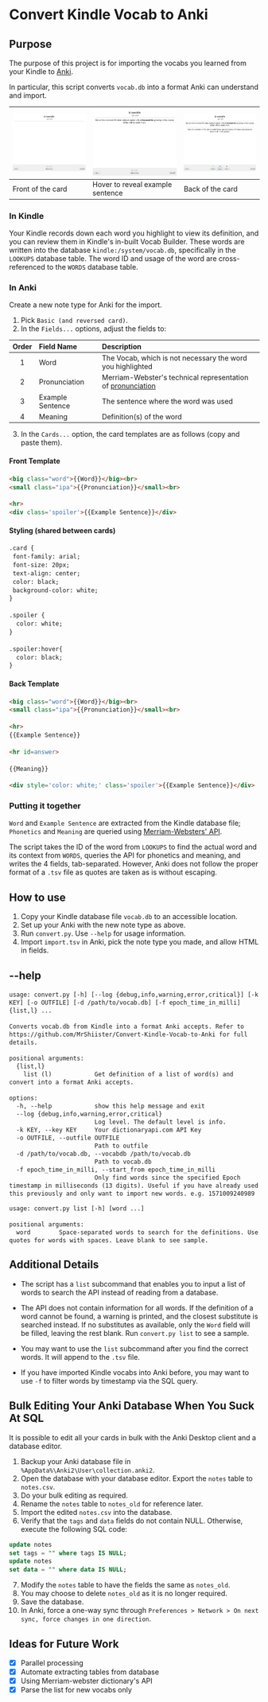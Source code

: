 # Convert Kindle Vocab to Anki
## Purpose
The purpose of this project is for importing the vocabs you learned from your Kindle to [Anki](https://apps.ankiweb.net).

In particular, this script converts `vocab.db` into a format Anki can understand and import.

| ![Front of the card](anki_front.png) | ![Hover to reveal example sentence](anki_front_hover.png) | ![Back of the card](anki_back.png) |
| ------------------------------------ | --------------------------------------------------------- | ---------------------------------- |
| Front of the card                    | Hover to reveal example sentence                          | Back of the card                   |

### In Kindle
Your Kindle records down each word you highlight to view its definition, and you can review them in Kindle's in-built Vocab Builder. These words are written into the database `kindle:/system/vocab.db`, specifically in the `LOOKUPS` database table. The word ID and usage of the word are cross-referenced to the `WORDS` database table.

### In Anki
Create a new note type for Anki for the import.
1. Pick `Basic (and reversed card)`.
2. In the `Fields...` options, adjust the fields to:

|Order|Field Name|Description|
|:---:|:---------|:------|
|1    |Word      |The Vocab, which is not necessary the word you highlighted|
|2    |Pronunciation |Merriam-Webster's technical representation of [pronunciation](https://www.merriam-webster.com/assets/mw/static/pdf/help/guide-to-pronunciation.pdf)|
|3    |Example Sentence|The sentence where the word was used|
|4    |Meaning   |Definition(s) of the word|

3. In the `Cards...` option, the card templates are as follows (copy and paste them).

#### Front Template
```HTML
<big class="word">{{Word}}</big><br>
<small class="ipa">{{Pronunciation}}</small><br>

<hr>
<div class='spoiler'>{{Example Sentence}}</div>
```

#### Styling (shared between cards)
```HTML
.card {
 font-family: arial;
 font-size: 20px;
 text-align: center;
 color: black;
 background-color: white;
}

.spoiler { 
  color: white;
}

.spoiler:hover{
  color: black;
}
```

#### Back Template
```HTML
<big class="word">{{Word}}</big><br>
<small class="ipa">{{Pronunciation}}</small><br>

<hr>
{{Example Sentence}}

<hr id=answer>

{{Meaning}}

<div style='color: white;' class='spoiler'>{{Example Sentence}}</div>
```


### Putting it together
`Word` and `Example Sentence` are extracted from the Kindle database file;
`Phonetics` and `Meaning` are queried using [Merriam-Websters' API](https://dictionaryapi.com/products/json).

The script takes the ID of the word from `LOOKUPS` to find the actual word and its context from `WORDS`, queries the API for phonetics and meaning, and writes the 4 fields, tab-separated. However, Anki does not follow the proper format of a `.tsv` file as quotes are taken as is without escaping.

## How to use
1. Copy your Kindle database file `vocab.db` to an accessible location.
2. Set up your Anki with the new note type as above.
3. Run `convert.py`. Use `--help` for usage information.
4. Import `import.tsv` in Anki, pick the note type you made, and allow HTML in fields.
## --help
```
usage: convert.py [-h] [--log {debug,info,warning,error,critical}] [-k KEY] [-o OUTFILE] [-d /path/to/vocab.db] [-f epoch_time_in_milli] {list,l} ...

Converts vocab.db from Kindle into a format Anki accepts. Refer to https://github.com/MrShiister/Convert-Kindle-Vocab-to-Anki for full details.

positional arguments:
  {list,l}
    list (l)            Get definition of a list of word(s) and convert into a format Anki accepts.

options:
  -h, --help            show this help message and exit
  --log {debug,info,warning,error,critical}
                        Log level. The default level is info.
  -k KEY, --key KEY     Your dictionaryapi.com API Key
  -o OUTFILE, --outfile OUTFILE
                        Path to outfile
  -d /path/to/vocab.db, --vocabdb /path/to/vocab.db
                        Path to vocab.db
  -f epoch_time_in_milli, --start_from epoch_time_in_milli
                        Only find words since the specified Epoch timestamp in milliseconds (13 digits). Useful if you have already used this previously and only want to import new words. e.g. 1571009240989
```
```
usage: convert.py list [-h] [word ...]

positional arguments:
  word        Space-separated words to search for the definitions. Use quotes for words with spaces. Leave blank to see sample.
```

## Additional Details
- The script has a `list` subcommand that enables you to input a list of words to search the API instead of reading from a database.

- The API does not contain information for all words. If the definition of a word cannot be found, a warning is printed, and the closest substitute is searched instead. If no substitutes as available, only the `Word` field will be filled, leaving the rest blank. Run `convert.py list` to see a sample.

- You may want to use the `list` subcommand after you find the correct words. It will append to the `.tsv` file.

- If you have imported Kindle vocabs into Anki before, you may want to use `-f` to filter words by timestamp via the SQL query.
## Bulk Editing Your Anki Database When You Suck At SQL
It is possible to edit all your cards in bulk with the Anki Desktop client and a database editor.
1. Backup your Anki database file in `%AppData%\Anki2\User\collection.anki2`.
2. Open the database with your database editor. Export the `notes` table to `notes.csv`.
3. Do your bulk editing as required.
4. Rename the `notes` table to `notes_old` for reference later.
5. Import the edited `notes.csv` into the database.
6. Verify that the `tags` and `data` fields do not contain NULL. Otherwise, execute the following SQL code:
```SQL
update notes
set tags = "" where tags IS NULL;
update notes
set data = "" where data IS NULL;
```
7. Modify the `notes` table to have the fields the same as `notes_old`.
8. You may choose to delete `notes_old` as it is no longer required.
9. Save the database.
10. In Anki, force a one-way sync through `Preferences > Network > On next sync, force changes in one direction`.


## Ideas for Future Work
- [x] Parallel processing
- [x] Automate extracting tables from database
- [x] Using Merriam-webster dictionary's API
- [x] Parse the list for new vocabs only
